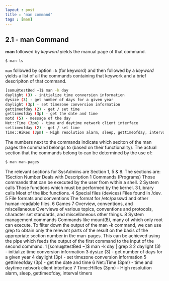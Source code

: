 ```yaml
---
layout : post
title : 'man command'
tags : [man]
---
```

## 2.1 - man Command

**man** followed by _keyword_ yields the manual page of that command.
```bash
$ man ls
```

`man` followed by option `-k` (for keyword) and then followed by a _keyword_ yields a list of all
the commands containing that keywork and a brief descripiton of that command.

```bash
[somu@testBed ~]$ man -k day
daylight (3) - initialize time conversion information
dysize (3) - get number of days for a given year
daylight (3p) - set timezone conversion information
gettimeofday (2) - get / set time
gettimeofday (3p) - get the date and time
motd (5) - message of the day
Net::Time (3pm) - time and daytime network client interface
settimeofday (2) - get / set time
Time::HiRes (3pm) - High resolution alarm, sleep, gettimeofday, interval timers
```
The numbers next to the commands indicate which seciton of the man pages the command
belongs to (based on their functionality). The actual section that the commands belong to
can be determined by the use of:
```bash
$ man man-pages
```
The relevant sections for SysAdmins are Section 1, 5 & 8. The sections are:
1Section
Number
Deals with Description
1 Commands (Programs)
Those commands that can be executed by the user
from within a shell.
2 System calls Those functions which must be performed by the kernel.
3 Library calls Most of the libc functions.
4 Special files (devices) Files found in /dev.
5 File formats and conventions
The format for /etc/passwd and other human-readable
files.
6 Games
7 Overview, conventions, and miscellaneous
Overviews of various topics, conventions and protocols, character set standards, and miscellaneous other
things.
8 System management
commands
Commands like mount(8), many of which only root can
execute.
To filter down the output of the man -k command, we can use grep to obtain only the
relevant parts of the result on the basis of the appropriate section number in the man-pages.
This can be achieved using the pipe which feeds the output of the first command to the input
of the second command.
1 [somu@testBed ~]$ man -k day | grep 3
2 daylight (3) - initialize time conversion information
3 dysize (3) - get number of days for a given year
4 daylight (3p) - set timezone conversion information
5 gettimeofday (3p) - get the date and time
6 Net::Time (3pm) - time and daytime network client interface
7 Time::HiRes (3pm) - High resolution alarm, sleep, gettimeofday, interval timers
